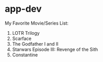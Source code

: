 # app-dev

My Favorite Movie/Series List:

1. LOTR Trilogy
2. Scarface
3. The Godfather I and II
4. Starwars Episode III: Revenge of the Sith
5. Constantine



